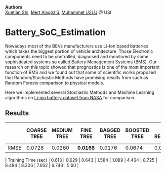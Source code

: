 **Authors**  
[Xuetian Shi](https://github.com/xuetians),  [Mert Alagözlü](https://github.com/mertalagozlu),  [Muhammet USLU](https://github.com/uslumt) @ USI

# Battery_SoC_Estimation
Nowadays most of the BEVs manufacturers use Li-Ion based batteries which takes the biggest portion of vehicle architecture. Those Electronic components need to be controlled, diagnosed and monitored by some sophisticated systems so called Battery Management Systems (BMS).
Our research on this topic showed that prognostics is one of the most important function of BMS and we found out that some of scientific works proposed that Random/Stochastic Methods have promising results from such as Random Forests comparison to physical models.

Here we implemented several Stochastic Methods and Machine Learning algorithms on  [Li-ion battery dataset from NASA](https://ti.arc.nasa.gov/tech/dash/groups/pcoe/prognostic-data-repository/) for comparison.






## Results 
|   | COARSE TREE | MEDIUM TREE  | **FINE TREE** | BAGGED TREE  | BOOSTED TREE | LINEAR REGRESSION  | **LINEAR REGRESSION STEPWISE** | LSVM  | QSVM | CSVM  | **RANDOM FOREST** |  NEURAL NETWORKS  |
| ------------- | ------------- | ------------- | ------------- | ------------- | ------------- | ------------- | ------------- | ------------- | ------------- |  ------------- |  ------------- |  ------------- |  
| RMSE  |  0.0728 | 0.0260  | **0.0168** | 0.0176  | 0.0674 | 0.0231  | **0.0166** | 0.0241  | 0.0232 | 0.0253  | **0.0188** |  0.0707  |

| Training Time (sec) | 0.613 | 0.629 | 0.643 | 1.584 | 1.089 | 4.464 |  8.725 | 8.484 | 8.306 | 7.952 | 6.743 | 5.60 | 
  



